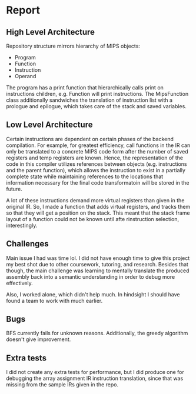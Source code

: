 # Report

## High Level Architecture
Repository structure mirrors hierarchy of MIPS objects:
- Program
- Function
- Instruction
- Operand

The program has a print function that hierarchically calls print on instructions children, e.g. Function will print instructions.
The MipsFunction class additionally sandwiches the translation of instruction list with  a prologue and epilogue, which takes care of
the stack and saved variables.

## Low Level Architecture
Certain instructions are dependent on certain phases of the
backend compilation. For example, for greatest efficiency, call
functions in the IR can only be translated to a concrete MIPS code
form after the number of saved registers and temp registers are
known. Hence, the representation of the code in this compiler utilizes
references between objects (e.g. instructions and the parent function),
which allows the instruction to exist in a partially complete state
while maintaining references to the locations that information necessary for the final code transformatoin will be stored in the future.

A lot of these instructions demand more virtual registers
than given in the original IR. So, I made a function that adds virtual registers, and tracks them so that they will get
a position on the stack. This meant that the stack frame layout of a function
could not be known until afte rinstruction selection, interestingly.

## Challenges
Main issue I had was time lol. I did not have enough time to give this
project my best shot due to other coursework, tutoring, and research.
Besides that though, the main challenge was learning to mentally
translate the produced assembly back into a semantic understanding in
order to debug more effectively.

Also, I worked alone, which didn't help much. In hindsight I should have found a team to work with much earlier.

## Bugs

BFS currently fails for unknown reasons. Additionally, the greedy algorithm doesn't give improvement.

## Extra tests

I did not create any extra tests for performance, but I did produce
one for debugging the array assignment IR instruction translation,
since that was missing from the sample IRs given in the repo.

